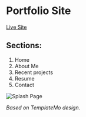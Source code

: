 # Portfolio Site

[Live Site](https://www.linda-xiao.net/)

## Sections:
1. Home
1. About Me
1. Recent projects
1. Resume
1. Contact

![Splash Page](/img/splash.png)

*Based on TemplateMo design.*